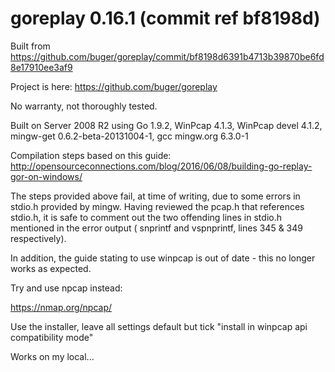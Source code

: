 # goreplay 0.16.1 (commit ref bf8198d)

Built from https://github.com/buger/goreplay/commit/bf8198d6391b4713b39870be6fd8e17910ee3af9

Project is here: https://github.com/buger/goreplay 

No warranty, not thoroughly tested.

Built on Server 2008 R2 using Go 1.9.2, WinPcap 4.1.3, WinPcap devel 4.1.2, mingw-get 0.6.2-beta-20131004-1, gcc mingw.org 6.3.0-1

Compilation steps based on this guide: http://opensourceconnections.com/blog/2016/06/08/building-go-replay-gor-on-windows/

The steps provided above fail, at time of writing, due to some errors in stdio.h provided by mingw. Having reviewed the pcap.h that references stdio.h, it is safe to comment out the two offending lines in stdio.h mentioned in the error output ( snprintf and vspnprintf, lines 345 & 349 respectively).

In addition, the guide stating to use winpcap is out of date - this no longer works as expected.

Try and use npcap instead:

https://nmap.org/npcap/

Use the installer, leave all settings default but tick "install in winpcap api compatibility mode"

Works on my local...
